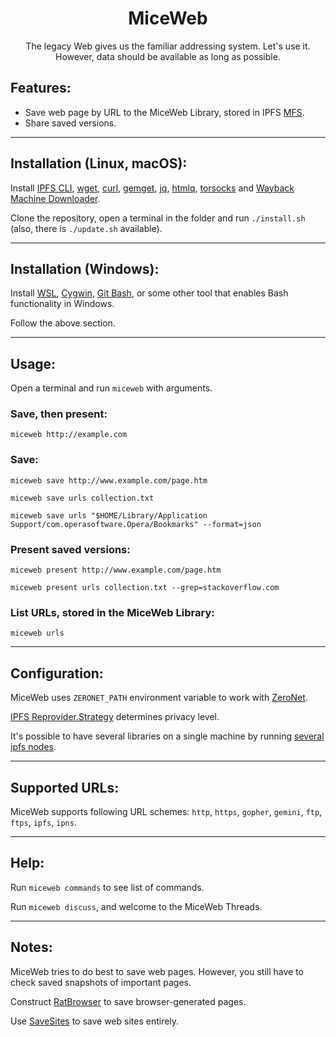 <h1 align="center">MiceWeb</h1>

<p align="center">The legacy Web gives us the familiar addressing system. Let's use it. However, data should be available as long as possible.</p>

## Features:

- Save web page by URL to the MiceWeb Library, stored in IPFS [MFS](https://docs.ipfs.tech/concepts/file-systems/#mutable-file-system-mfs).
- Share saved versions.

---

## Installation (Linux, macOS):

Install [IPFS CLI](https://docs.ipfs.io/install/command-line/), [wget](https://www.gnu.org/software/wget/), [curl](https://curl.se/), [gemget](https://github.com/makeworld-the-better-one/gemget/), [jq](https://stedolan.github.io/jq/download/), [htmlq](https://github.com/mgdm/htmlq/), [torsocks](https://gitlab.torproject.org/tpo/core/torsocks) and [Wayback Machine Downloader](https://github.com/ImportTaste/wayback-machine-downloader).

Clone the repository, open a terminal in the folder and run `./install.sh` (also, there is `./update.sh` available).

---

## Installation (Windows):

Install [WSL](https://docs.microsoft.com/en-us/windows/wsl/install-win10), [Cygwin](https://www.cygwin.com/), [Git Bash](https://git-scm.com/download/win), or some other tool that enables Bash functionality in Windows.

Follow the above section.

---

## Usage:

Open a terminal and run `miceweb` with arguments.

### Save, then present:
`miceweb http://example.com`

### Save:
`miceweb save http://www.example.com/page.htm`

`miceweb save urls collection.txt`

`miceweb save urls "$HOME/Library/Application Support/com.operasoftware.Opera/Bookmarks" --format=json`

### Present saved versions:
`miceweb present http://www.example.com/page.htm`

`miceweb present urls collection.txt --grep=stackoverflow.com`

### List URLs, stored in the MiceWeb Library:
`miceweb urls`

---

## Configuration:

MiceWeb uses `ZERONET_PATH` environment variable to work with [ZeroNet](https://en.wikipedia.org/wiki/ZeroNet).

[IPFS Reprovider.Strategy](https://github.com/ipfs/kubo/blob/master/docs/config.md#reproviderstrategy) determines privacy level.

It's possible to have several libraries on a single machine by running [several ipfs nodes](https://stackoverflow.com/questions/40180171/how-to-run-several-ipfs-nodes-on-a-single-machine).

---

## Supported URLs:

MiceWeb supports following URL schemes: `http`, `https`, `gopher`, `gemini`, `ftp`, `ftps`, `ipfs`, `ipns`.

---

## Help:

Run `miceweb commands` to see list of commands.

Run `miceweb discuss`, and welcome to the MiceWeb Threads.

---

## Notes:

MiceWeb tries to do best to save web pages. However, you still have to check saved snapshots of important pages.

Construct [RatBrowser](http://ratbrowser.com) to save browser-generated pages.

Use [SaveSites](https://github.com/defder-su/SaveSites) to save web sites entirely.
